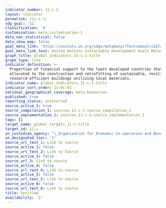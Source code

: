 ```yaml
---
indicator_number: 11.c.1
layout: indicator
permalink: /11-c-1/
sdg_goal: '11'
classification: '4'
customisation: meta.customisation-1
data_non_statistical: false
data_show_map: false
goal_meta_link: 'https://unstats.un.org/sdgs/metadata/?Text=&Goal=11&Target= '
goal_meta_link_text: United Nations Sustainable Development Goals Metadata (PDF 4.0 MB)
graph_title: global_indicators.11-c-1-title
graph_type: line
indicator_definition: >-
  Proportion of financial support to the least developed countries that is
  allocated to the construction and retrofitting of sustainable, resilient and
  resource-efficient buildings utilizing local materials.
indicator_name: global_indicators.11-c-1-title
indicator_sort_order: 11-0c-01
national_geographical_coverage: meta.Казахстан
published: true
reporting_status: notstarted
source_active_1: true
source_compilation_1: sources.11-c-1-source_compilation_1
source_implementation_1: sources.11-c-1-source_implementation_1
tags: []
target_name: global_targets.11-c-title
target_id: 11.c
un_custodian_agency: "\_Organisation for Economic Co-operation and Development (OECD) United Nations Environment (UNEP) World Bank (WB)"
un_designated_tier: '3'
source_url_text_1: Link to source
source_active_2: false
source_url_text_2: Link to Source
source_active_3: false
source_url_3: Link to source
source_active_4: false
source_url_text_4: Link to source
source_active_5: false
source_url_text_5: Link to source
source_active_6: false
source_url_text_6: Link to source
title: Untitled
availability: '2'
---
```


